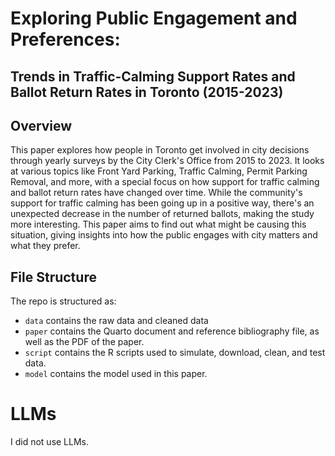 # Exploring Public Engagement and Preferences:
## Trends in Traffic-Calming Support Rates and Ballot Return Rates in Toronto (2015-2023)
## Overview
This paper explores how people in Toronto get involved in city decisions through yearly surveys by the City Clerk's Office from 2015 to 2023. It looks at various topics like Front Yard Parking, Traffic Calming, Permit Parking Removal, and more, with a special focus on how support for traffic calming and ballot return rates have changed over time. While the community's support for traffic calming has been going up in a positive way, there's an unexpected decrease in the number of returned ballots, making the study more interesting. This paper aims to find out what might be causing this situation, giving insights into how the public engages with city matters and what they prefer.

## File Structure
The repo is structured as:
-   `data` contains the raw data and cleaned data
-   `paper` contains the Quarto document and reference bibliography file, as well as the PDF of the paper.
-   `script` contains the R scripts used to simulate, download, clean, and test data.
-   `model` contains the model used in this paper.
# LLMs
I did not use LLMs.
